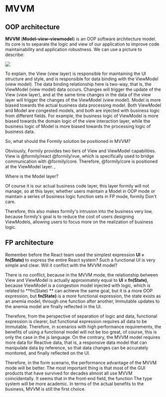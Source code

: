 # MVVM

## OOP architecture

**MVVM** (**Model–view–viewmodel**) is an OOP software architecture model. Its core is to separate the logic and view of our application to improve code maintainability and application robustness. We can use a picture to describe:

![](//img.alicdn.com/imgextra/i3/O1CN01jiB7h723ZFf0lBCTo_!!6000000007269-55-tps-1244-432.svg)

To explain, the View (view layer) is responsible for maintaining the UI structure and style, and is responsible for data binding with the ViewModel (view model). The data binding relationship here is two-way, that is, the ViewModel (view model) data occurs. Changes will trigger the update of the View (view layer), and at the same time changes in the data of the view layer will trigger the changes of the ViewModel (view model). Model is more biased towards the actual business data processing model. Both ViewModel and Model are congested models, and both are injected with business logic from different fields. For example, the business logic of ViewModel is more biased towards the domain logic of the view interaction layer, while the business logic of Model is more biased towards the processing logic of business data.

So, what should the Formily solution be positioned in MVVM?

Obviously, Formily provides two tiers of View and ViewModel capabilities. View is @formily/react @formily/vue, which is specifically used to bridge communication with @formily/core. Therefore, @formily/core is positioned at the ViewModel layer. ,

Where is the Model layer?

Of course it is our actual business code layer, this layer formily will not manage, so at this layer, whether users maintain a Model in OOP mode or maintain a series of business logic function sets in FP mode, formily Don't care.

Therefore, this also makes formily's intrusion into the business very low, because formily's goal is to reduce the cost of users designing ViewModels, allowing users to focus more on the realization of business logic.

## FP architecture

Remember before the React team used the simplest expression **UI = fn(State)** to express the entire React system? Such a functional UI is very simple and clear. Will it conflict with the MVVM model?

There is no conflict, because in the MVVM mode, the relationship between View and ViewModel is actually approximately equal to **UI = fn(State)**, because ViewModel is a congestion model injected with logic, which is related to **fn(State) ** can achieve the same goal, but it is a more OOP expression, but **fn(State)** is a more functional expression, the state exists as an anemia model, through one function after another, Immutable updates to the anemia model are finally reflected in the UI.

Therefore, from the perspective of separation of logic and data, functional expression is clearer, but functional expression requires all data to be Immutable. Therefore, in scenarios with high performance requirements, the benefits of using a functional model will not be too great, of course, this is only the case in the js language. On the contrary, the MVVM model requires more data for Reactive data, that is, a responsive data model that can manipulate data by reference, so that data changes can be accurately monitored, and finally reflected on the UI.

Therefore, in the form scenario, the performance advantage of the MVVM mode will be better. The most important thing is that most of the GUI products that have survived for decades almost all use MVVM coincidentally. It seems that in the front-end field, the function The type system will be more academic. In terms of the actual benefits to the business, MVVM is still the first choice.

